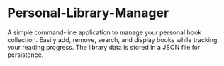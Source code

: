# Personal-Library-Manager
A simple command-line application to manage your personal book collection. Easily add, remove, search, and display books while tracking your reading progress. The library data is stored in a JSON file for persistence.
